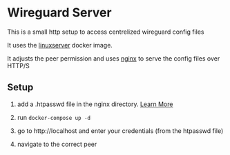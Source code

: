 # Wireguard Server

This is a small http setup to access centrelized wireguard config files

It uses the [linuxserver](https://hub.docker.com/r/linuxserver/wireguard) docker image.

It adjusts the peer permission and uses [nginx](https://hub.docker.com/_/nginx) to serve the config files over HTTP/S

## Setup

1. add a .htpasswd file in the nginx directory. [Learn More](https://httpd.apache.org/docs/2.4/programs/htpasswd.html)

2. run `docker-compose up -d`

3. go to http://localhost and enter your credentials (from the htpasswd file)

4. navigate to the correct peer
